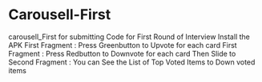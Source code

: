 # Carousell-First
carousell_First for submitting Code for First Round of Interview
Install the APK
First Fragment : Press Greenbutton to Upvote for each card
First Fragment : Press Redbutton to Downvote for each card
Then Slide to Second Fragment : You can See the List of Top Voted Items to Down voted items
